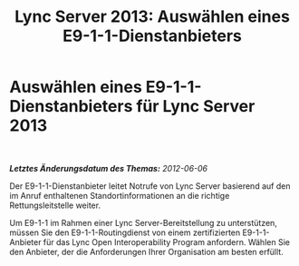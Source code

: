 ﻿---
title: 'Lync Server 2013: Auswählen eines E9-1-1-Dienstanbieters'
TOCTitle: Auswählen eines E9-1-1-Dienstanbieters
ms:assetid: 58bd6284-0bc0-420b-bc08-7035b348c03c
ms:mtpsurl: https://technet.microsoft.com/de-de/library/Gg398389(v=OCS.15)
ms:contentKeyID: 49294078
ms.date: 05/19/2016
mtps_version: v=OCS.15
ms.translationtype: HT
---

# Auswählen eines E9-1-1-Dienstanbieters für Lync Server 2013

 

_**Letztes Änderungsdatum des Themas:** 2012-06-06_

Der E9-1-1-Dienstanbieter leitet Notrufe von Lync Server basierend auf den im Anruf enthaltenen Standortinformationen an die richtige Rettungsleitstelle weiter.

Um E9-1-1 im Rahmen einer Lync Server-Bereitstellung zu unterstützen, müssen Sie den E9-1-1-Routingdienst von einem zertifizierten E9-1-1-Anbieter für das Lync Open Interoperability Program anfordern. Wählen Sie den Anbieter, der die Anforderungen Ihrer Organisation am besten erfüllt.

